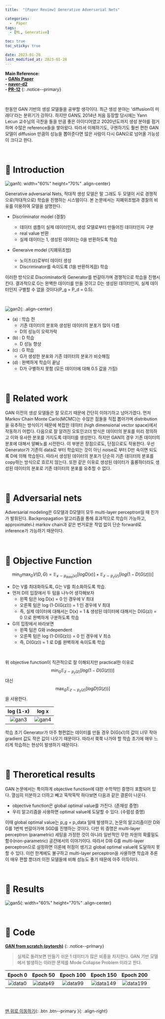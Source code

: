 ```yaml
---
title:  "[Paper Review] Generative Adversarial Nets" 

categories:
  -  Paper
tags:
  - [ML, Generative]

toc: true
toc_sticky: true

date: 2023-01-28
last_modified_at: 2023-01-28
---
```


**Main Reference: <br>- [GANs Paper](https://github.com/inhopp/inhopp/files/10526664/GAN.pdf) <br>- [naver-d2](https://www.youtube.com/watch?v=odpjk7_tGY0) <br>- [PR-12](https://www.youtube.com/watch?v=kLDuxRtxGD8)**
{: .notice--primary}


<br>

한동안 GAN 기반의 생성 모델들을 공부할 생각이다. 최근 생성 분야는 'diffusion이 미래다'라는 분위기가 강하다. 하지만 GAN도 2014년 처음 등장할 당시에는 Yann Lecun 교수님의 극찬을 들을 만큼 좋은 아이디어였고 2020년도까지 생성 분야를 점거하며 수많은 reference들을 쌓아왔다. 
따라서 이해하기도, 구현하기도 훨씬 편한 GAN 모델이 diffusion 만큼의 성능을 뽑아준다면 많은 사람이 다시 GAN으로 넘어올 가능성이 크다고 한다.

<br>


# 🚀 Introduction

![gan1](https://user-images.githubusercontent.com/96368476/215265355-01c48a70-84b7-4bb6-9a77-600d1a8b8f51.png){: width="60%" height="70%" .align-center}

Generative adversarial Nets, 적대적 생성 모델은 말 그래도 두 모델이 서로 경쟁적으로(적대적으로) 학습을 진행하는 시스템이다. 본 논문에서는 지폐위조범과 경찰의 비유를 이용하여 모델을 설명한다.

- Discriminator model (경찰)
  - 데이터 샘플이 실제 데이터인지, 생성 모델로부터 만들어진 데이터인지 구분
  - real value 반환
  - 실제 데이터는 1, 생성된 데이터는 0을 반환하도록 학습

- Generaive model (지폐위조범)
  - 노이즈(z)로부터 데이터 생성
  - Discriminator를 속이도록 (1을 반환하게끔) 학습

이러한 방식으로 Discriminator와 Generator를 번갈아가며 경쟁적으로 학습을 진행시킨다. 결과적으로 G는 완벽한 데이터를 만들 것이고 D는 생성된 데이터인지, 실제 데이터인지 구별할 수 없을 것이다(P_g = P_d = 0.5).


<br>

![gan2](https://user-images.githubusercontent.com/96368476/215265357-37c669ee-f359-424e-bb3c-d0fd068723ca.png){: .align-center}

- (a) : 학습 전
  - 기존 데이터의 분포와 생성된 데이터의 분포가 많이 다름
  - D의 성능이 오락가락
- (b) : D 학습
  - D 성능 향상
- (c) : G 학습 
  - G가 생성한 분포와 기존 데이터의 분포가 비슷해짐
- (d) : 완벽하게 학습이 끝남
  - D가 구별하지 못함 (모든 데이터에 대해 0.5 값을 가짐)


<br>

# 🚀 Related work

GAN 이전의 생성 모델들은 잘 모르기 때문에 간단히 이야기하고 넘어가겠다. 먼저 Markov Chain Monte Carlo(MCMC)는 수많은 점들을 직접 뽑아가며 distribution을 유추하는 방식이기 때문에 복잡한 데이터 (high dimensional vector space)에서 작동하기 어렵다. 다음으로 잘 알려진 오토인코더 방식은 데이터의 분포를 미리 정의하고 이와 유사한 분포를 가지도록 데이터를 생성한다. 하지만 GAN의 경우 기존 데이터의 분포에 대해서 알빠노를 시전한다. 이 부분은 장점으로도, 단점으로도 작용한다. 우선 Generator가 기존의 data로 부터 학습되는 것이 아닌 noise로 부터 D만 속이면 되도록 D에 의해 학습된다. 따라서 생성된 데이터의 분포가 단순히 기존 데이터의 분포를 copy하는 방식으로 흐르지 않는다. 또한 같은 이유로 생성된 데이터가 훌륭하더라도 생성된 데이터의 분포로 기존 데이터의 분포를 유추할 수 없다.


<br>


# 🚀 Adversarial nets

Adversarial modeling은 G모델과 D모델이 모두 multi-layer perceptron일 때 진가가 발휘된다. Backpropagation 알고리즘을 통해 효과적으로 학습이 가능하고, approximate나 markov chain과 같은 번거로운 작업 없이 단순 forward로 inference가 가능하기 때문이다.



<br>


# 🚀 Objective Function

$$ \min_{G} \max_{D} V(D, G) = \mathbb{E}_{x \sim p_{data}(x)}[log D(x)] + \mathbb{E}_{z \sim p_{z}(z)}[log (1-D(G(z)))] $$

- D는 V를 최대화하도록, G는 V를 최소화하도록 학습.
- 먼저 D의 입장에서 두 텀을 나누어 생각해보자
  - 왼쪽 텀은 log D(x) = 0 인 경우에 V 최대
  - 오른쪽 텀은 log (1-D(G(z))) = 1 인 경우에 V 최대
  - 즉, 실제 데이터에 대해서는 D(x) = 1 & 생성된 데이터에 대해서는 D(G(z)) = 0 으로 완벽하게 구분하도록 학습
- G의 입장에서 바라보면
  - 왼쪽 텀은 G와 independent
  - 오른쪽 텀은 log (1-D(G(z))) = 0 인 경우에 V 최소
  - 즉, D(G(z)) = 1 로 D를 완벽하게 속이도록 학습

<br>

위 objective function이 직관적으로 잘 이해되지만 practical한 이유로 
$$ \min_{G}\mathbb{E}_{z \sim p_{z}(z)}[log (1-D(G(z)))] $$
대신
$$ \max_{G}\mathbb{E}_{z \sim p_{z}(z)}[log D(G(z))] $$
을 사용한다.

| log (1-x) | log x |
|:-:|:-:|
| ![gan3](https://user-images.githubusercontent.com/96368476/215265358-4c726653-9331-411c-80c3-1ceed7446f51.png) | ![gan4](https://user-images.githubusercontent.com/96368476/215265360-1a6f539a-2396-4dc0-8a8c-fba1a5b6392c.png) |

학습 초기 Generator가 아주 형편없는 데이터를 만들 경우 D(G(x))의 값이 너무 작아 gradient 값도 작은 값이 나오기 때문이다. 따라서 쭉쭉 나가야 할 학습 초기에 매우 느리게 학습하는 현상이 발생하기 때문이다.


<br>

# 🚀 Theroretical results

GAN 논문에서는 특이하게 objective function에 대한 수학적인 증명이 포함되어 있다. 열심히 미분하고 더하고 빼고 뚝딱뚝딱 하다보면 다음과 같은 결론이 나온다.

- objective function은 global optimal value를 가진다. (존재성 증명)
- 우리 알고리즘을 사용하면 optimal value에 도달할 수 있다. (수렴성 증명)

이때 global optimal value는 p_g = p_data 일때 발생하고, 논문의 알고리즘이란 D와 G를 1번씩 번갈아가며 SGD를 진행하는 것이다. 다만 위 증명은 multi-layer perceptron (parametric) 세팅을 가정한 것이 아니라 일반적인 무한 차원의 확률밀도함수(non-parametric) 공간에서의 이야기이다. 따라서 D와 G를 multi-layer perceptron으로 설정하면 이론에 허점이 생기고 global optimal value에 도달하지 못할 수 있다. 이런 한계에도 불구하고 multi-layer perceptron을 사용하면 학습과 추론이 매우 편할 뿐더러 이전 모델들에 비해 성능도 좋기 때문에 아주 이득이다.


<br>


# 🚀 Results

![gan5](https://user-images.githubusercontent.com/96368476/215265362-0f086eaa-e01e-488c-9729-ee381cba8f37.png){: width="60%" height="70%" .align-center}


<br>

# 🚀 Code

**[GAN from scratch (pytorch)](https://github.com/inhopp/GAN)**
{: .notice--primary}

> 실제로 돌려보면 만들기 쉬운 1 데이터가 많은 비중을 차지한다. GAN 기반 모델에서 발생하는 이러한 문제를 Mode Collapse Problem 이라고 한다.

| Epoch 0 | Epoch 50 | Epoch 100 | Epoch 150 | Epoch 200 |
|:-:|:-:|:-:|:-:|:-:|
| ![data0](https://user-images.githubusercontent.com/96368476/215316520-03512d96-1d3b-4eae-b16a-30c7e042c5fc.png) | ![data49](https://user-images.githubusercontent.com/96368476/215316070-7c6587ba-85fb-40ee-8c26-f777ce02f87e.png) | ![data99](https://user-images.githubusercontent.com/96368476/215316071-b530d879-19bb-4fe0-bc9d-e963eb57bc96.png) | ![data149](https://user-images.githubusercontent.com/96368476/215316072-6c7be07b-9c12-4541-8bf2-a1ff6011ba18.png) | ![data199](https://user-images.githubusercontent.com/96368476/215316073-37175110-0f99-4793-a49e-23422cad5a86.png) |




<br>
<br>



[맨 위로 이동하기](#){: .btn .btn--primary }{: .align-right}